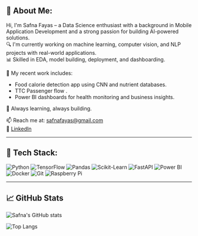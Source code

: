 ## 👋 About Me:

Hi, I'm Safna Fayas – a Data Science enthusiast with a background in Mobile Application Development and a strong passion for building AI-powered solutions.  
🔍 I'm currently working on machine learning, computer vision, and NLP projects with real-world applications.  
📊 Skilled in EDA, model building, deployment, and dashboarding.

💼 My recent work includes:
- Food calorie detection app using CNN and nutrient databases.
- TTC Passenger flow  .
- Power BI dashboards for health monitoring and business insights.

🌱 Always learning, always building.

📫 Reach me at: safnafayas@gmail.com  
🔗 [LinkedIn](www.linkedin.com/in/safna-fayas-5a4196249) 
  
---

## 🚀 Tech Stack:

![Python](https://img.shields.io/badge/Python-3670A0?style=for-the-badge&logo=python&logoColor=white)
![TensorFlow](https://img.shields.io/badge/TensorFlow-FF6F00?style=for-the-badge&logo=tensorflow&logoColor=white)
![Pandas](https://img.shields.io/badge/Pandas-150458?style=for-the-badge&logo=pandas&logoColor=white)
![Scikit-Learn](https://img.shields.io/badge/Scikit--Learn-F7931E?style=for-the-badge&logo=scikit-learn&logoColor=white)
![FastAPI](https://img.shields.io/badge/FastAPI-005571?style=for-the-badge&logo=fastapi)
![Power BI](https://img.shields.io/badge/PowerBI-F2C811?style=for-the-badge&logo=powerbi&logoColor=black)
![Docker](https://img.shields.io/badge/Docker-2496ED?style=for-the-badge&logo=docker&logoColor=white)
![Git](https://img.shields.io/badge/Git-F05032?style=for-the-badge&logo=git&logoColor=white)
![Raspberry Pi](https://img.shields.io/badge/Raspberry%20Pi-C51A4A?style=for-the-badge&logo=raspberry-pi)

---

## 📈 GitHub Stats

![Safna's GitHub stats](https://github-readme-stats.vercel.app/api?username=safnafayas&show_icons=true&theme=tokyonight)

![Top Langs](https://github-readme-stats.vercel.app/api/top-langs/?username=safnafayas&layout=compact&theme=tokyonight)

